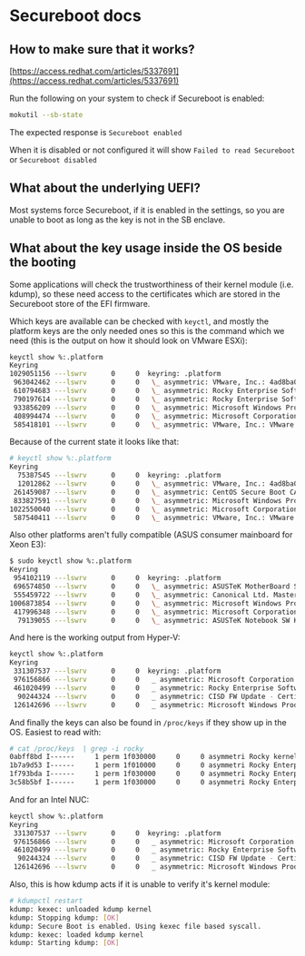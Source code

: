 # Secureboot docs

## How to make sure that it works?

[https://access.redhat.com/articles/5337691](https://access.redhat.com/articles/5337691)

Run the following on your system to check if Secureboot is enabled:

```bash
mokutil --sb-state
```

The expected response is `Secureboot enabled`

When it is disabled or not configured it will show `Failed to read Secureboot` or `Secureboot disabled`

## What about the underlying UEFI?

Most systems force Secureboot, if it is enabled in the settings, so you are unable to boot as long as the key is not in the SB enclave.

## What about the key usage inside the OS beside the booting

Some applications will check the trustworthiness of their kernel module (i.e. kdump), so these need access to the certificates which are stored in the Secureboot store of the EFI firmware.

Which keys are available can be checked with `keyctl`, and mostly the platform keys are the only needed ones so this is the command which we need (this is the output on how it should look on VMware ESXi):

```bash
keyctl show %:.platform
Keyring
1029051156 ---lswrv      0     0  keyring: .platform
 963042462 ---lswrv      0     0   \_ asymmetric: VMware, Inc.: 4ad8ba0472073d28127706ddc6ccb9050441bbc7
 610794683 ---lswrv      0     0   \_ asymmetric: Rocky Enterprise Software Foundation: Rocky Linux UEFI CA TEST: 6bec785c36a1e260adf88d88afcc078250706822
 790197614 ---lswrv      0     0   \_ asymmetric: Rocky Enterprise Software Foundation: Rocky Linux Secure Boot Root CA: 4c2c6bd7d64ee81581cab8e986661f65e2166fc4
 933856209 ---lswrv      0     0   \_ asymmetric: Microsoft Windows Production PCA 2011: a92902398e16c49778cd90f99e4f9ae17c55af53
 408994474 ---lswrv      0     0   \_ asymmetric: Microsoft Corporation UEFI CA 2011: 13adbf4309bd82709c8cd54f316ed522988a1bd4
 585418101 ---lswrv      0     0   \_ asymmetric: VMware, Inc.: VMware Secure Boot Signing: 04597f3e1ffb240bba0ff0f05d5eb05f3e15f6d7
```

Because of the current state it looks like that:

```bash
# keyctl show %:.platform
Keyring
  75387545 ---lswrv      0     0  keyring: .platform
  12012862 ---lswrv      0     0   \_ asymmetric: VMware, Inc.: 4ad8ba0472073d28127706ddc6ccb9050441bbc7
 261459087 ---lswrv      0     0   \_ asymmetric: CentOS Secure Boot CA 2: 70007f99209c126be14774eaec7b6d9631f34dca
 833827591 ---lswrv      0     0   \_ asymmetric: Microsoft Windows Production PCA 2011: a92902398e16c49778cd90f99e4f9ae17c55af53
1022550040 ---lswrv      0     0   \_ asymmetric: Microsoft Corporation UEFI CA 2011: 13adbf4309bd82709c8cd54f316ed522988a1bd4
 587540411 ---lswrv      0     0   \_ asymmetric: VMware, Inc.: VMware Secure Boot Signing: 04597f3e1ffb240bba0ff0f05d5eb05f3e15f6d7
```

Also other platforms aren't fully compatible (ASUS consumer mainboard for Xeon E3):

```bash
$ sudo keyctl show %:.platform
Keyring
 954102119 ---lswrv      0     0  keyring: .platform
 696574850 ---lswrv      0     0   \_ asymmetric: ASUSTeK MotherBoard SW Key Certificate: da83b990422ebc8c441f8d8b039a65a2
 555459722 ---lswrv      0     0   \_ asymmetric: Canonical Ltd. Master Certificate Authority: ad91990bc22ab1f517048c23b6655a268e345a63
1006873854 ---lswrv      0     0   \_ asymmetric: Microsoft Windows Production PCA 2011: a92902398e16c49778cd90f99e4f9ae17c55af53
 417996348 ---lswrv      0     0   \_ asymmetric: Microsoft Corporation UEFI CA 2011: 13adbf4309bd82709c8cd54f316ed522988a1bd4
  79139055 ---lswrv      0     0   \_ asymmetric: ASUSTeK Notebook SW Key Certificate: b8e581e4df77a5bb4282d5ccfc00c071
```

And here is the working output from Hyper-V:

```bash
keyctl show %:.platform
Keyring
 331307537 ---lswrv      0     0  keyring: .platform
 976156866 ---lswrv      0     0   _ asymmetric: Microsoft Corporation UEFI CA 2011: 13adbf4309bd82709c8cd54f316ed522988a1bd4
 461020499 ---lswrv      0     0   _ asymmetric: Rocky Enterprise Software Foundation: Rocky Linux Secure Boot Root CA: 4c2c6bd7d64ee81581cab8e986661f65e2166fc4
  90244324 ---lswrv      0     0   _ asymmetric: CISD FW Update - Certificate: 068268b4a41c93854262d49b4f788f13
 126142696 ---lswrv      0     0   _ asymmetric: Microsoft Windows Production PCA 2011: a92902398e16c49778cd90f99e4f9ae17c55af53
```

And finally the keys can also be found in `/proc/keys` if they show up in the OS. Easiest to read with:

```bash
# cat /proc/keys  | grep -i rocky
0abff8bd I------     1 perm 1f030000     0     0 asymmetri Rocky kernel signing key: 288b6d785ae4ebfb9875f758558b01f5f2b5c7f8: X509.rsa f2b5c7f8 []
1b7a9d53 I------     1 perm 1f010000     0     0 asymmetri Rocky Enterprise Software Foundation: Rocky Linux Secure Boot Root CA: 4c2c6bd7d64ee81581cab8e986661f65e2166fc4: X509.rsa e2166fc4 []
1f793bda I------     1 perm 1f030000     0     0 asymmetri Rocky Enterprise Software Foundation: Rocky Linux Driver Update Signing Cert: b3c94fccbae32745b11dcd9a9a3926acfcef2540: X509.rsa fcef2540 []
3c58b5bf I------     1 perm 1f030000     0     0 asymmetri Rocky Enterprise Software Foundation: Rocky Linux kpatch Signing Cert: 7392f78c54ed85dfb1391b46b23a14dd29fc7514: X509.rsa 29fc7514 []
```

And for an Intel NUC:

```bash
keyctl show %:.platform
Keyring
 331307537 ---lswrv      0     0  keyring: .platform
 976156866 ---lswrv      0     0   _ asymmetric: Microsoft Corporation UEFI CA 2011: 13adbf4309bd82709c8cd54f316ed522988a1bd4
 461020499 ---lswrv      0     0   _ asymmetric: Rocky Enterprise Software Foundation: Rocky Linux Secure Boot Root CA: 4c2c6bd7d64ee81581cab8e986661f65e2166fc4
  90244324 ---lswrv      0     0   _ asymmetric: CISD FW Update - Certificate: 068268b4a41c93854262d49b4f788f13
 126142696 ---lswrv      0     0   _ asymmetric: Microsoft Windows Production PCA 2011: a92902398e16c49778cd90f99e4f9ae17c55af53
```

Also, this is how kdump acts if it is unable to verify it's kernel module:

```bash
# kdumpctl restart
kdump: kexec: unloaded kdump kernel
kdump: Stopping kdump: [OK]
kdump: Secure Boot is enabled. Using kexec file based syscall.
kdump: kexec: loaded kdump kernel
kdump: Starting kdump: [OK]
```
